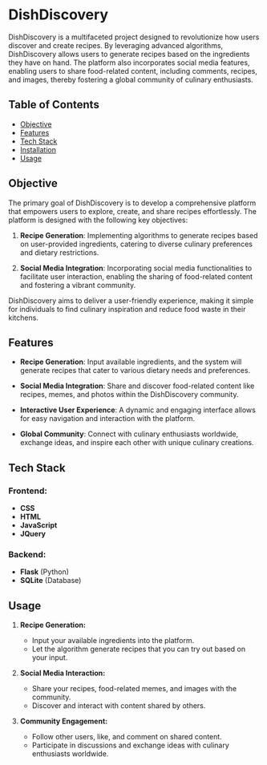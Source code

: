 # DishDiscovery

DishDiscovery is a multifaceted project designed to revolutionize how users discover and create recipes. By leveraging advanced algorithms, DishDiscovery allows users to generate recipes based on the ingredients they have on hand. The platform also incorporates social media features, enabling users to share food-related content, including comments, recipes, and images, thereby fostering a global community of culinary enthusiasts.

## Table of Contents

- [Objective](#objective)
- [Features](#features)
- [Tech Stack](#tech-stack)
- [Installation](#installation)
- [Usage](#usage)

## Objective

The primary goal of DishDiscovery is to develop a comprehensive platform that empowers users to explore, create, and share recipes effortlessly. The platform is designed with the following key objectives:

1. **Recipe Generation**: Implementing algorithms to generate recipes based on user-provided ingredients, catering to diverse culinary preferences and dietary restrictions.

2. **Social Media Integration**: Incorporating social media functionalities to facilitate user interaction, enabling the sharing of food-related content and fostering a vibrant community.

DishDiscovery aims to deliver a user-friendly experience, making it simple for individuals to find culinary inspiration and reduce food waste in their kitchens.

## Features

- **Recipe Generation**: Input available ingredients, and the system will generate recipes that cater to various dietary needs and preferences.
  
- **Social Media Integration**: Share and discover food-related content like recipes, memes, and photos within the DishDiscovery community.
  
- **Interactive User Experience**: A dynamic and engaging interface allows for easy navigation and interaction with the platform.
  
- **Global Community**: Connect with culinary enthusiasts worldwide, exchange ideas, and inspire each other with unique culinary creations.

## Tech Stack

### Frontend:
- **CSS**
- **HTML**
- **JavaScript**
- **JQuery**

### Backend:
- **Flask** (Python)
- **SQLite** (Database)

## Usage

1. **Recipe Generation:**
   - Input your available ingredients into the platform.
   - Let the algorithm generate recipes that you can try out based on your input.

2. **Social Media Interaction:**
   - Share your recipes, food-related memes, and images with the community.
   - Discover and interact with content shared by others.

3. **Community Engagement:**
   - Follow other users, like, and comment on shared content.
   - Participate in discussions and exchange ideas with culinary enthusiasts worldwide.
